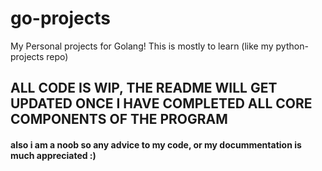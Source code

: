 # go-projects

My Personal projects for Golang! This is mostly to learn (like my python-projects repo)

## ALL CODE IS WIP, THE README WILL GET UPDATED ONCE I HAVE COMPLETED ALL CORE COMPONENTS OF THE PROGRAM

#### also i am a noob so any advice to my code, or my docummentation is much appreciated :)

```

```
